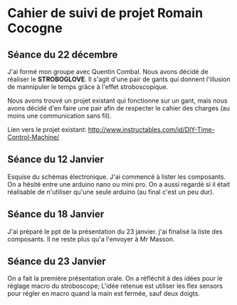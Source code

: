 

# Cahier de suivi de projet Romain Cocogne

## Séance du 22 décembre

J'ai formé mon groupe avec Quentin Combal. Nous avons décidé de réaliser le **STROBOGLOVE**. Il s'agit d'une pair de gants qui donnent l'illusion de mannipuler le temps grâce à l'effet stroboscopique.

Nous avons trouvé un projet existant qui fonctionne sur un gant, mais nous avons décidé d'en faire une pair afin de respecter le cahier des charges (au moins une communication sans fil).

Lien vers le projet existant: http://www.instructables.com/id/DIY-Time-Control-Machine/ 


## Séance du 12 Janvier

Esquise du schémas électronique. J'ai commencé à lister les composants. On a hésité entre une arduino nano ou mini pro. On a aussi regardé si il était réalisable de n'utiliser qu'une seule arduino (au final c'est un peu dur).

## Séance du 18 Janvier

J'ai préparé le ppt de la présentation du 23 janvier. j'ai finalisé la liste des composants. Il ne reste plus qu'a l'envoyer à Mr Masson.

## Séance du 23 Janvier

On a fait la première présentation orale. On a réfléchit à des idées pour le réglage macro du stroboscope; L'idée retenue est utiliser les flex sensors pour régler en macro quand la main est fermée, sauf deux  doigts.

